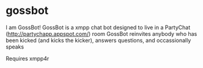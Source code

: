 gossbot
=======

I am GossBot!
GossBot is a xmpp chat bot designed to live in a PartyChat (http://partychapp.appspot.com/) room
GossBot reinvites anybody who has been kicked (and kicks the kicker), answers questions, and occassionally speaks

Requires xmpp4r

